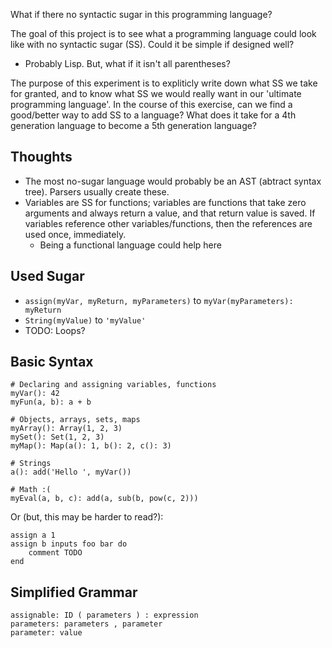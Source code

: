 
What if there no syntactic sugar in this programming language?

The goal of this project is to see what a programming language could look like with no syntactic sugar (SS). Could it be simple if designed well?
- Probably Lisp. But, what if it isn't all parentheses?

The purpose of this experiment is to expliticly write down what SS we take for granted, and to know what SS we would really want in our 'ultimate programming language'. In the course of this exercise, can we find a good/better way to add SS to a language? What does it take for a 4th generation language to become a 5th generation language?



## Thoughts
- The most no-sugar language would probably be an AST (abtract syntax tree). Parsers usually create these.
- Variables are SS for functions; variables are functions that take zero arguments and always return a value, and that return value is saved. If variables reference other variables/functions, then the references are used once, immediately.
  - Being a functional language could help here



## Used Sugar
- `assign(myVar, myReturn, myParameters)` to `myVar(myParameters): myReturn`
- `String(myValue)` to `'myValue'`
- TODO: Loops?


## Basic Syntax
```
# Declaring and assigning variables, functions
myVar(): 42
myFun(a, b): a + b

# Objects, arrays, sets, maps
myArray(): Array(1, 2, 3)
mySet(): Set(1, 2, 3)
myMap(): Map(a(): 1, b(): 2, c(): 3)

# Strings
a(): add('Hello ', myVar())

# Math :(
myEval(a, b, c): add(a, sub(b, pow(c, 2)))
```

Or (but, this may be harder to read?):
```
assign a 1
assign b inputs foo bar do
    comment TODO
end
```


## Simplified Grammar
```
assignable: ID ( parameters ) : expression
parameters: parameters , parameter
parameter: value
```
